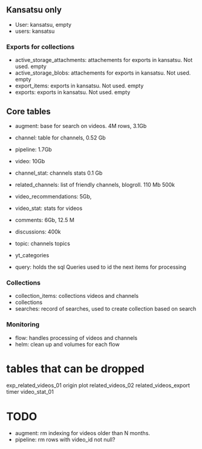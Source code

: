 <!--
This is a dump of the database schema exported in rails
Storage 43.872 Gb
 -->

## Kansatsu only
* User: kansatsu, empty
* users: kansatsu

### Exports for collections
* active_storage_attachments: attachements for exports in kansatsu. Not used. empty
* active_storage_blobs: attachements for exports in kansatsu. Not used. empty
* export_items: exports  in kansatsu. Not used. empty
* exports: exports  in kansatsu. Not used. empty

## Core tables
* augment: base for search on videos.  4M rows, 3.1Gb
* channel: table for channels, 0.52 Gb
* pipeline: 1.7Gb
* video: 10Gb
* channel_stat: channels stats 0.1 Gb
* related_channels: list of friendly channels, blogroll. 110 Mb 500k
* video_recommendations: 5Gb,
* video_stat: stats for videos

* comments: 6Gb, 12.5 M
* discussions: 400k

* topic: channels topics
* yt_categories
* query: holds the sql Queries used to id the next items for processing

### Collections
* collection_items: collections videos and channels
* collections
* searches: record of searches, used to create collection based on search

### Monitoring
* flow: handles processing of videos and channels
* helm: clean up and volumes for each flow

# tables that can be dropped
exp_related_videos_01
origin
plot
related_videos_02
related_videos_export
timer
video_stat_01

# TODO
- augment: rm indexing for videos older than N months.
- pipeline: rm rows with video_id not null?
